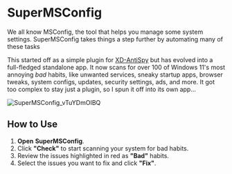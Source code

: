 # SuperMSConfig

We all know MSConfig, the tool that helps you manage some system settings. SuperMSConfig takes things a step further by automating many of these tasks

This started off as a simple plugin for [XD-AntiSpy](https://github.com/builtbybel/xd-AntiSpy) but has evolved into a full-fledged standalone app. It now scans for over 100 of Windows 11's most annoying *bad* habits, like unwanted services, sneaky startup apps, browser tweaks, system configs, updates, security settings, ads, and more. It got too complex to stay just a plugin, so I spun it off into its own app...

![SuperMSConfig_vTuYDmOIBQ](https://github.com/user-attachments/assets/d306fff4-6648-44a2-a7e9-cfaaa32af519)

## How to Use
1. **Open** **SuperMSConfig**.
2. Click **"Check"** to start scanning your system for bad habits.
3. Review the issues highlighted in red as **"Bad"** habits.
4. Select the issues you want to fix and click **"Fix"**.


